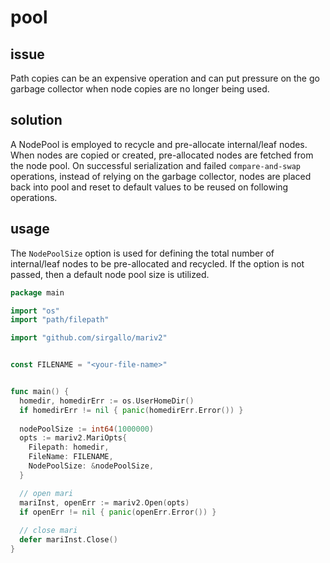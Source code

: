 # pool


## issue

Path copies can be an expensive operation and can put pressure on the go garbage collector when node copies are no longer being used.


## solution

A NodePool is employed to recycle and pre-allocate internal/leaf nodes. When nodes are copied or created, pre-allocated nodes are fetched from the node pool. On successful serialization and failed `compare-and-swap` operations, instead of relying on the garbage collector, nodes are placed back into pool and reset to default values to be reused on following operations.


## usage

The `NodePoolSize` option is used for defining the total number of internal/leaf nodes to be pre-allocated and recycled. If the option is not passed, then a default node pool size is utilized.
```go
package main

import "os"
import "path/filepath"

import "github.com/sirgallo/mariv2"


const FILENAME = "<your-file-name>"


func main() {
  homedir, homedirErr := os.UserHomeDir()
  if homedirErr != nil { panic(homedirErr.Error()) }
  
  nodePoolSize := int64(1000000)
  opts := mariv2.MariOpts{ 
    Filepath: homedir,
    FileName: FILENAME,
    NodePoolSize: &nodePoolSize,
  }

  // open mari
  mariInst, openErr := mariv2.Open(opts)
  if openErr != nil { panic(openErr.Error()) }
  
  // close mari
  defer mariInst.Close()
}
```